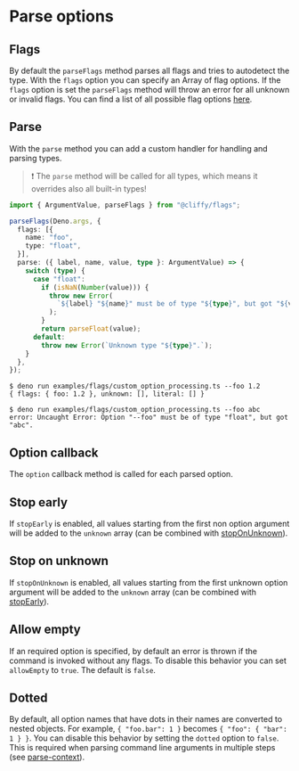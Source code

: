 # Parse options

## Flags

By default the `parseFlags` method parses all flags and tries to autodetect the
type. With the `flags` option you can specify an Array of flag options. If the
`flags` option is set the `parseFlags` method will throw an error for all
unknown or invalid flags. You can find a list of all possible flag options
[here](./flag_options.md).

## Parse

With the `parse` method you can add a custom handler for handling and parsing
types.

> ❗ The `parse` method will be called for all types, which means it overrides
> also all built-in types!

```typescript
import { ArgumentValue, parseFlags } from "@cliffy/flags";

parseFlags(Deno.args, {
  flags: [{
    name: "foo",
    type: "float",
  }],
  parse: ({ label, name, value, type }: ArgumentValue) => {
    switch (type) {
      case "float":
        if (isNaN(Number(value))) {
          throw new Error(
            `${label} "${name}" must be of type "${type}", but got "${value}".`,
          );
        }
        return parseFloat(value);
      default:
        throw new Error(`Unknown type "${type}".`);
    }
  },
});
```

```console
$ deno run examples/flags/custom_option_processing.ts --foo 1.2
{ flags: { foo: 1.2 }, unknown: [], literal: [] }

$ deno run examples/flags/custom_option_processing.ts --foo abc
error: Uncaught Error: Option "--foo" must be of type "float", but got "abc".
```

## Option callback

The `option` callback method is called for each parsed option.

## Stop early

If `stopEarly` is enabled, all values starting from the first non option
argument will be added to the `unknown` array (can be combined with
[stopOnUnknown](#stop-on-unknown)).

## Stop on unknown

If `stopOnUnknown` is enabled, all values starting from the first unknown option
argument will be added to the `unknown` array (can be combined with
[stopEarly](#stop-early)).

## Allow empty

If an required option is specified, by default an error is thrown if the command
is invoked without any flags. To disable this behavior you can set `allowEmpty`
to `true`. The default is `false`.

## Dotted

By default, all option names that have dots in their names are converted to
nested objects. For example, `{ "foo.bar": 1 }` becomes
`{ "foo": { "bar": 1 } }`. You can disable this behavior by setting the `dotted`
option to `false`. This is required when parsing command line arguments in
multiple steps (see [parse-context](./index.md#parse-context)).
